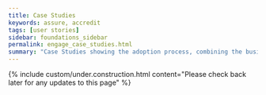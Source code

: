 ```yaml
---
title: Case Studies
keywords: assure, accredit
tags: [user stories]
sidebar: foundations_sidebar
permalink: engage_case_studies.html
summary: "Case Studies showing the adoption process, combining the business analysis, context and technical architecture involved in delivering a project."
---
```

{% include custom/under.construction.html content="Please check back later for any updates to this page" %}




